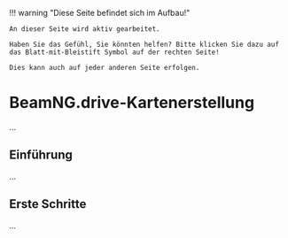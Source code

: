 !!! warning "Diese Seite befindet sich im Aufbau!"

    An dieser Seite wird aktiv gearbeitet.

    Haben Sie das Gefühl, Sie könnten helfen? Bitte klicken Sie dazu auf das Blatt-mit-Bleistift Symbol auf der rechten Seite!

    Dies kann auch auf jeder anderen Seite erfolgen.

# BeamNG.drive-Kartenerstellung

...

## Einführung

...

## Erste Schritte

...
